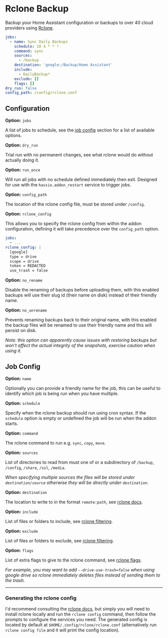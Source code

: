 # Rclone Backup

Backup your Home Assistant configuration or backups to over 40 cloud providers using [Rclone](https://rclone.org/).

```yaml
jobs:
  - name: Sync Daily Backups
    schedule: 10 4 * * *
    command: sync
    sources:
      - /backup
    destination: 'google:/Backup/Home Assistant'
    include:
      - DailyBackup*
    exclude: []
    flags: []
dry_run: false
config_path: /config/rclone.conf
```

## Configuration

**Option:** `jobs`

A list of jobs to schedule, see the [job config](#job-config) section for a list of available options.

**Option:** `dry_run`

Trial run with no permanent changes, see what rclone would do without actually doing it.

**Option:** `run_once`

Will run all jobs with no schedule defined immediately then exit. Designed for use with the `hassio.addon_restart` service to trigger jobs.

**Option:** `config_path`

The location of the rclone config file, must be stored under `/config`.

**Option:** `rclone_config`

This allows you to specify the rclone config from within the addon configuration, defining it will take precedence over the `config_path` option.

```yaml
jobs:
  - ...
rclone_config: |
  [google]
  type = drive
  scope = drive
  token = REDACTED
  use_trash = false
```

**Option:** `no_rename`

Disable the renaming of backups before uploading them, with this enabled backups will use their slug id (their name on disk) instead of their friendly name.

**Option:** `no_unrename`

Prevents renaming backups back to their original name, with this enabled the backup files will be renamed to use their friendly name and this will persist on disk.

*Note: this option can apparently cause issues with restoring backups but won't affect the actual integrity of the snapshots, exercise caution when using it.*

## Job Config

**Option:** `name`

Optionally you can provide a friendly name for the job, this can be useful to identify which job is being run when you have multiple.

**Option:** `schedule`

Specify when the rclone backup should run using cron syntax. If the `schedule` option is empty or undefined the job will be run when the addon starts.

**Option:** `command`

The rclone command to run e.g. `sync`, `copy`, `move`.

**Option:** `sources`

List of directories to read from must one of or a subdirectory of `/backup`, `/config`, `/share`, `/ssl`, `/media`.

*When specifying multiple sources the files will be stored under `destination/source` otherwise they will be directly under `destination`.*

**Option:** `destination`

The location to write to in the format `remote:path`, see [rclone docs](https://rclone.org/docs).

**Option:** `include`

List of files or folders to include, see [rclone filtering](https://rclone.org/filtering).

**Option:** `exclude`

List of files or folders to exclude, see [rclone filtering](https://rclone.org/filtering).

**Option:** `flags`

List of extra flags to give to the rclone command, see [rclone flags](https://rclone.org/flags).

*For example, you may want to add `--drive-use-trash=false` when using google drive so rclone immediately deletes files instead of sending them to the trash.*

---

### Generating the rclone config

I'd recommend consulting the [rclone docs](https://rclone.org/docs/), but simply you will need to install rclone locally and run the `rclone config` command, then follow the prompts to configure the services you need. The generated config is located by default at `$HOME/.config/rclone/rclone.conf` (alternatively run `rclone config file` and it will print the config location).
